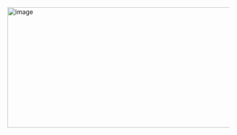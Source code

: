 <img width="812" height="274" alt="image" src="https://github.com/user-attachments/assets/9a73aadf-a6f8-4a5e-89b8-506c1b33a594" />
